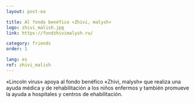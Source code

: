 ```yaml
---
layout: post-ea

title: Al fondo benéfico «Zhivi, malysh»
logo: zhivi_malish.jpg
link: https://fondzhivimalysh.ru/

category: friends
order: 1

lang: es
ref: zhivi_malish
---
```


«Lincoln virus» apoya al fondo benéfico «Zhivi, malysh» que realiza una ayuda médica y de rehabilitación a los niños enfermos y también promueve la ayuda a hospitales y centros de ehabilitación.